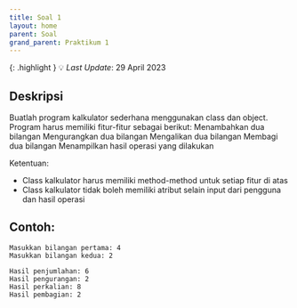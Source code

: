 ```yaml
---
title: Soal 1
layout: home
parent: Soal
grand_parent: Praktikum 1
---
```

{: .highlight }
💡 _Last Update_: 29 April 2023

## Deskripsi
Buatlah program kalkulator sederhana menggunakan class dan object. Program harus memiliki fitur-fitur sebagai berikut:
Menambahkan dua bilangan
Mengurangkan dua bilangan
Mengalikan dua bilangan
Membagi dua bilangan
Menampilkan hasil operasi yang dilakukan

Ketentuan:
* Class kalkulator harus memiliki method-method untuk setiap fitur di atas
* Class kalkulator tidak boleh memiliki atribut selain input dari pengguna dan hasil operasi

## Contoh:
```
Masukkan bilangan pertama: 4
Masukkan bilangan kedua: 2

Hasil penjumlahan: 6
Hasil pengurangan: 2
Hasil perkalian: 8
Hasil pembagian: 2
```